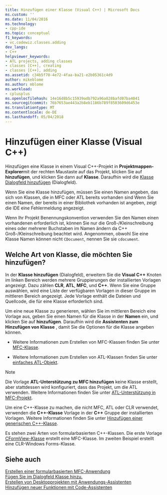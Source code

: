 ```yaml
---
title: Hinzufügen einer Klasse (Visual C++) | Microsoft Docs
ms.custom: ''
ms.date: 11/04/2016
ms.technology:
- cpp-ide
ms.topic: conceptual
f1_keywords:
- vc.codewiz.classes.adding
dev_langs:
- C++
helpviewer_keywords:
- ATL projects, adding classes
- classes [C++], creating
- classes [C++], adding
ms.assetid: c34b5f70-4e72-4faa-ba21-e2b05361c4d9
author: mikeblome
ms.author: mblome
ms.workload:
- cplusplus
ms.openlocfilehash: 14e16d8b5c15939adb792a96a828bafd07ba4041
ms.sourcegitcommit: 76b7653ae443a2b8eb1186b789f8503609d6453e
ms.translationtype: MT
ms.contentlocale: de-DE
ms.lasthandoff: 05/04/2018
---
```

# <a name="adding-a-class-visual-c"></a>Hinzufügen einer Klasse (Visual C++)
Hinzufügen eine Klasse in einem Visual C++-Projekt in **Projektmappen-Explorer**mit der rechten Maustaste auf das Projekt, klicken Sie auf **hinzufügen**, und klicken Sie dann auf **Klasse**. Daraufhin wird die [Klasse Dialogfeld hinzufügen](../ide/add-class-dialog-box.md) (Dialogfeld).  
  
 Wenn Sie eine Klasse hinzufügen, müssen Sie einen Namen angeben, das sich von Klassen, die in MFC oder ATL bereits vorhanden sind Wenn Sie einen Namen, der bereits in einer Bibliothek vorhanden ist angeben, zeigt die IDE eine Fehlermeldung angezeigt.  
  
 Wenn Ihr Projekt Benennungskonvention verwenden Sie den Namen einen vorhandenen erforderlich ist, können Sie nur die Groß-/Kleinschreibung eines oder mehrerer Buchstaben im Namen ändern da C++ Groß-/Kleinschreibung beachtet wird. Angenommen, obwohl Sie eine Klasse Namen können nicht `CDocument`, nennen Sie sie `cdocument`.  
  
## <a name="what-kind-of-class-do-you-want-to-add"></a>Welche Art von Klasse, die möchten Sie hinzufügen?  
 In der **Klasse hinzufügen** (Dialogfeld), erweitern Sie die **Visual C++** Knoten im linken Bereich werden mehrere Gruppierungen der installierten Vorlagen angezeigt. Dazu zählen **CLR**, **ATL**, **MFC**, und **C++**. Wenn Sie eine Gruppe auswählen, wird eine Liste der verfügbaren Vorlagen in dieser Gruppe im mittleren Bereich angezeigt. Jede Vorlage enthält die Dateien und Quellcode, die für eine Klasse erforderlich sind.  
  
 Um eine neue Klasse zu generieren, wählen Sie im mittleren Bereich eine Vorlage aus, geben Sie einen Namen für die Klasse in der **Namen** ein, und klicken Sie auf **hinzufügen**. Daraufhin wird die **Assistenten zum Hinzufügen von Klasse** , damit Sie die Optionen für die Klasse angeben können.  
  
-   Weitere Informationen zum Erstellen von MFC-Klassen finden Sie unter [MFC-Klasse](../mfc/reference/adding-an-mfc-class.md).  
  
-   Weitere Informationen zum Erstellen von ATL-Klassen finden Sie unter [einfaches ATL-Objekt](../atl/reference/adding-an-atl-simple-object.md).  
  
> [!NOTE]
>  Die Vorlage **ATL-Unterstützung zu MFC hinzufügen** keine Klasse erstellt, aber stattdessen wird konfiguriert, dass das Projekt, um die ATL verwenden. Weitere Informationen finden Sie unter [ATL-Unterstützung in MFC-Projekt](../mfc/reference/adding-atl-support-to-your-mfc-project.md).  
  
 Um eine C++-Klasse zu machen, die nicht MFC, ATL oder CLR verwendet, verwenden die **C++-Klasse** Vorlage in der **C++** Gruppe der installierten Vorlagen. Weitere Informationen finden Sie unter [Hinzufügen einer generischen C++-Klasse](../ide/adding-a-generic-cpp-class.md).  
  
 Es stehen zwei Arten von formularbasierten C++-Klassen. Die erste Vorlage [CFormView-Klasse](../mfc/reference/cformview-class.md) erstellt eine MFC-Klasse. Im zweiten Beispiel erstellt eine CLR-Windows Forms-Klasse.  
  
## <a name="see-also"></a>Siehe auch  
 [Erstellen einer formularbasierten MFC-Anwendung](../mfc/reference/creating-a-forms-based-mfc-application.md)   
 [Fügen Sie im Dialogfeld Klasse hinzu.](../ide/add-class-dialog-box.md)   
 [Erstellen von Desktopprojekten mit Anwendungs-Assistenten](../ide/creating-desktop-projects-by-using-application-wizards.md)   
 [Hinzufügen neuer Funktionen mit Code-Assistenten](../ide/adding-functionality-with-code-wizards-cpp.md)